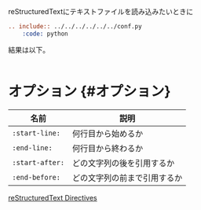 reStructuredTextにテキストファイルを読み込みたいときに

~~~ restructuredtext
.. include:: ../../../../../../conf.py
    :code: python
~~~

結果は以下。

~~~ python
~~~

オプション {#オプション}
==========

| 名前            | 説明                         |
|-----------------|------------------------------|
| `:start-line:`  | 何行目から始めるか           |
| `:end-line:`    | 何行目から終わるか           |
| `:start-after:` | どの文字列の後を引用するか   |
| `:end-before:`  | どの文字列の前まで引用するか |

<div class="seealso" markdown="1">

[reStructuredText
Directives](http://docutils.sourceforge.net/docs/ref/rst/directives.html#include)

</div>
